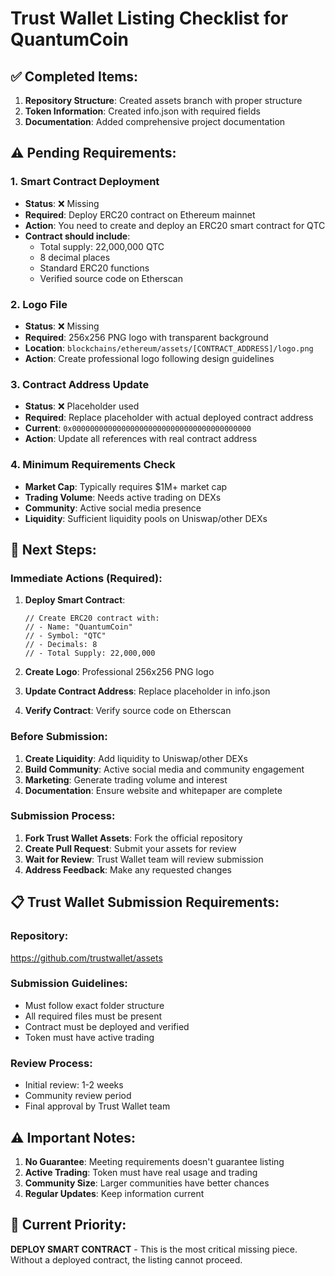 # Trust Wallet Listing Checklist for QuantumCoin

## ✅ Completed Items:

1. **Repository Structure**: Created assets branch with proper structure
2. **Token Information**: Created info.json with required fields
3. **Documentation**: Added comprehensive project documentation

## ⚠️ Pending Requirements:

### 1. Smart Contract Deployment
- **Status**: ❌ Missing
- **Required**: Deploy ERC20 contract on Ethereum mainnet
- **Action**: You need to create and deploy an ERC20 smart contract for QTC
- **Contract should include**:
  - Total supply: 22,000,000 QTC
  - 8 decimal places
  - Standard ERC20 functions
  - Verified source code on Etherscan

### 2. Logo File
- **Status**: ❌ Missing  
- **Required**: 256x256 PNG logo with transparent background
- **Location**: `blockchains/ethereum/assets/[CONTRACT_ADDRESS]/logo.png`
- **Action**: Create professional logo following design guidelines

### 3. Contract Address Update
- **Status**: ❌ Placeholder used
- **Required**: Replace placeholder with actual deployed contract address
- **Current**: `0x0000000000000000000000000000000000000000`
- **Action**: Update all references with real contract address

### 4. Minimum Requirements Check
- **Market Cap**: Typically requires $1M+ market cap
- **Trading Volume**: Needs active trading on DEXs
- **Community**: Active social media presence
- **Liquidity**: Sufficient liquidity pools on Uniswap/other DEXs

## 🔄 Next Steps:

### Immediate Actions (Required):
1. **Deploy Smart Contract**:
   ```solidity
   // Create ERC20 contract with:
   // - Name: "QuantumCoin" 
   // - Symbol: "QTC"
   // - Decimals: 8
   // - Total Supply: 22,000,000
   ```

2. **Create Logo**: Professional 256x256 PNG logo

3. **Update Contract Address**: Replace placeholder in info.json

4. **Verify Contract**: Verify source code on Etherscan

### Before Submission:
1. **Create Liquidity**: Add liquidity to Uniswap/other DEXs
2. **Build Community**: Active social media and community engagement  
3. **Marketing**: Generate trading volume and interest
4. **Documentation**: Ensure website and whitepaper are complete

### Submission Process:
1. **Fork Trust Wallet Assets**: Fork the official repository
2. **Create Pull Request**: Submit your assets for review
3. **Wait for Review**: Trust Wallet team will review submission
4. **Address Feedback**: Make any requested changes

## 📋 Trust Wallet Submission Requirements:

### Repository: 
https://github.com/trustwallet/assets

### Submission Guidelines:
- Must follow exact folder structure
- All required files must be present
- Contract must be deployed and verified
- Token must have active trading

### Review Process:
- Initial review: 1-2 weeks
- Community review period
- Final approval by Trust Wallet team

## ⚠️ Important Notes:

1. **No Guarantee**: Meeting requirements doesn't guarantee listing
2. **Active Trading**: Token must have real usage and trading
3. **Community Size**: Larger communities have better chances
4. **Regular Updates**: Keep information current

## 🎯 Current Priority:
**DEPLOY SMART CONTRACT** - This is the most critical missing piece. Without a deployed contract, the listing cannot proceed.
